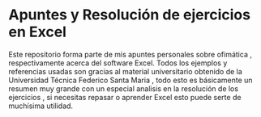 # Apuntes y Resolución de ejercicios en Excel

Este repositorio forma parte de mis apuntes personales sobre ofimática , respectivamente acerca del software Excel. Todos los ejemplos y referencias usadas son gracias al material universitario obtenido de la Universidad Técnica Federico Santa Maria , todo esto es básicamente un resumen muy grande con un especial analisis en la resolución de los ejercicios , si necesitas repasar o aprender Excel esto puede serte de muchísima utilidad.
